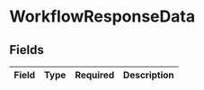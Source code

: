 # WorkflowResponseData


## Fields

| Field       | Type        | Required    | Description |
| ----------- | ----------- | ----------- | ----------- |